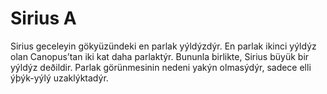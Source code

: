 # Sirius A

Sirius geceleyin gökyüzündeki en parlak yýldýzdýr. En parlak ikinci yýldýz olan
Canopus’tan iki kat daha parlaktýr. Bununla birlikte, Sirius büyük bir yýldýz
deðildir. Parlak görünmesinin nedeni yakýn olmasýdýr, sadece elli ýþýk-yýlý
uzaklýktadýr.
